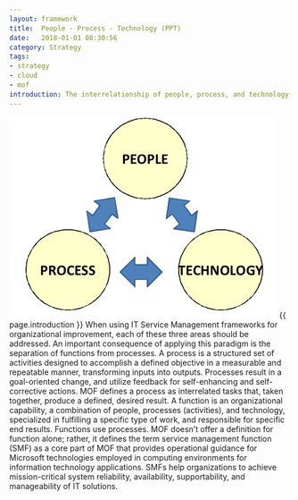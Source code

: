 ```yaml
---
layout: framework
title:  People - Process - Technology (PPT)
date:   2018-01-01 08:30:56
category: Strategy
tags:
- strategy
- cloud
- mof
introduction: The interrelationship of people, process, and technology. A widely accepted paradigm for defining the core focus areas in managing organizational improvement is Process - People - Technology (PPT).
---
```


![PPT](/assets/framework/ppt.png)
{{ page.introduction }} When using IT Service Management frameworks for organizational improvement, each of these three areas should be addressed.
An important consequence of applying this paradigm is the separation of functions from processes. 
A process is a structured set of activities designed to accomplish a defined objective in a measurable and repeatable manner, transforming inputs into outputs. Processes result in a goal-oriented change, and utilize feedback for self-enhancing and self-corrective actions. 
MOF defines a process as interrelated tasks that, taken together, produce a defined, desired result. A function is an organizational capability, a combination of people, processes (activities), and technology, specialized in fulfilling a specific type of work, and responsible for specific end results. Functions use processes.
MOF doesn’t offer a definition for function alone; rather, it defines the term service management function (SMF) as a core part of MOF that provides operational guidance for Microsoft technologies employed in computing environments for information technology applications. SMFs help organizations to achieve mission-critical system reliability, availability, supportability, and manageability of IT solutions.
